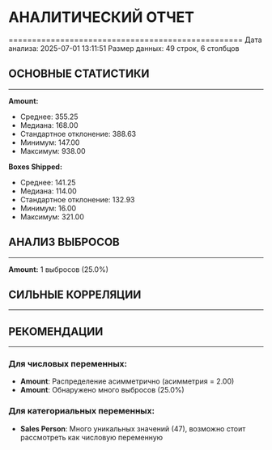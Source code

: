 # АНАЛИТИЧЕСКИЙ ОТЧЕТ
==================================================
Дата анализа: 2025-07-01 13:11:51
Размер данных: 49 строк, 6 столбцов

## ОСНОВНЫЕ СТАТИСТИКИ
------------------------------
**Amount:**
  - Среднее: 355.25
  - Медиана: 168.00
  - Стандартное отклонение: 388.63
  - Минимум: 147.00
  - Максимум: 938.00

**Boxes Shipped:**
  - Среднее: 141.25
  - Медиана: 114.00
  - Стандартное отклонение: 132.93
  - Минимум: 16.00
  - Максимум: 321.00

## АНАЛИЗ ВЫБРОСОВ
------------------------------
**Amount:** 1 выбросов (25.0%)

## СИЛЬНЫЕ КОРРЕЛЯЦИИ
------------------------------

## РЕКОМЕНДАЦИИ
------------------------------
### Для числовых переменных:
- **Amount**: Распределение асимметрично (асимметрия = 2.00)
- **Amount**: Обнаружено много выбросов (25.0%)
### Для категориальных переменных:
- **Sales Person**: Много уникальных значений (47), возможно стоит рассмотреть как числовую переменную